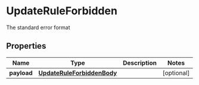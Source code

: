 

# UpdateRuleForbidden

The standard error format
## Properties

Name | Type | Description | Notes
------------ | ------------- | ------------- | -------------
**payload** | [**UpdateRuleForbiddenBody**](UpdateRuleForbiddenBody.md) |  |  [optional]



